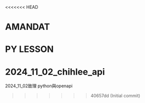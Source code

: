 <<<<<<< HEAD
# AMANDAT
PY LESSON
=======
# __2024_11_02_chihlee_api__
2024_11_02致理 python與openapi
>>>>>>> 40657dd (Initial commit)
